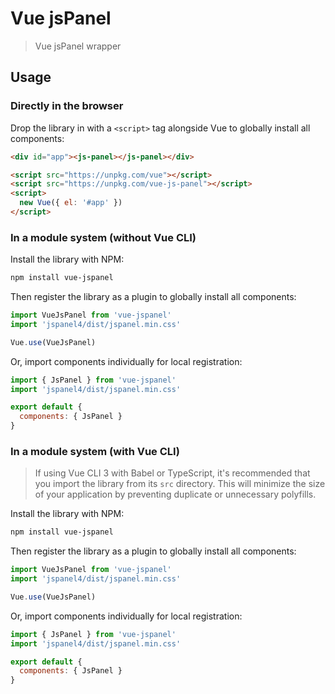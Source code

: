 # Vue jsPanel

> Vue jsPanel wrapper

## Usage

### Directly in the browser

Drop the library in with a `<script>` tag alongside Vue to globally install all components:

```html
<div id="app"><js-panel></js-panel></div>

<script src="https://unpkg.com/vue"></script>
<script src="https://unpkg.com/vue-js-panel"></script>
<script>
  new Vue({ el: '#app' })
</script>
```

### In a module system (without Vue CLI)

Install the library with NPM:

```bash
npm install vue-jspanel
```

Then register the library as a plugin to globally install all components:

```js
import VueJsPanel from 'vue-jspanel'
import 'jspanel4/dist/jspanel.min.css'

Vue.use(VueJsPanel)
```

Or, import components individually for local registration:

```js
import { JsPanel } from 'vue-jspanel'
import 'jspanel4/dist/jspanel.min.css'

export default {
  components: { JsPanel }
}
```

### In a module system (with Vue CLI)

> If using Vue CLI 3 with Babel or TypeScript, it's recommended that you import the library from its `src` directory. This will minimize the size of your application by preventing duplicate or unnecessary polyfills.

Install the library with NPM:

```bash
npm install vue-jspanel
```

Then register the library as a plugin to globally install all components:

```js
import VueJsPanel from 'vue-jspanel'
import 'jspanel4/dist/jspanel.min.css'

Vue.use(VueJsPanel)
```

Or, import components individually for local registration:

```js
import { JsPanel } from 'vue-jspanel'
import 'jspanel4/dist/jspanel.min.css'

export default {
  components: { JsPanel }
}
```
